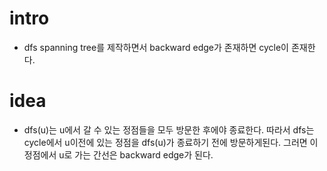 # intro

  - dfs spanning tree를 제작하면서 backward edge가 존재하면 cycle이
    존재한다.

# idea

  - dfs(u)는 u에서 갈 수 있는 정점들을 모두 방문한 후에야
    종료한다. 따라서 dfs는 cycle에서 u이전에 있는 정점을 dfs(u)가
    종료하기 전에 방문하게된다. 그러면 이 정점에서 u로 가는 간선은
    backward edge가 된다.